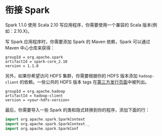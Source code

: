 # 衔接 Spark

Spark 1.1.0 使用 Scala 2.10 写应用程序，你需要使用一个兼容的 Scala 版本(例如：2.10.X)。

写 Spark 应用程序时，你需要添加 Spark 的 Maven 依赖，Spark 可以通过 Maven 中心仓库来获得：

```
groupId = org.apache.spark
artifactId = spark-core_2.10
version = 1.1.0
```

另外，如果你希望访问 HDFS 集群，你需要根据你的 HDFS 版本添加 `hadoop-client` 的依赖。一些公共的 HDFS 版本 tags 在[第三方发行页面](https://spark.apache.org/docs/latest/hadoop-third-party-distributions.html)中被列出。

```
groupId = org.apache.hadoop
artifactId = hadoop-client
version = <your-hdfs-version>
```

最后，你需要导入一些 Spark 的类和隐式转换到你的程序，添加下面的行：

```scala
import org.apache.spark.SparkContext
import org.apache.spark.SparkContext._
import org.apache.spark.SparkConf
```